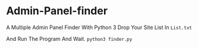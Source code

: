 # Admin-Panel-finder
A Multiple Admin Panel Finder With Python 3 
Drop Your Site List In ```List.txt```  


And Run The Program And Wait. 
```python3 finder.py``` 

